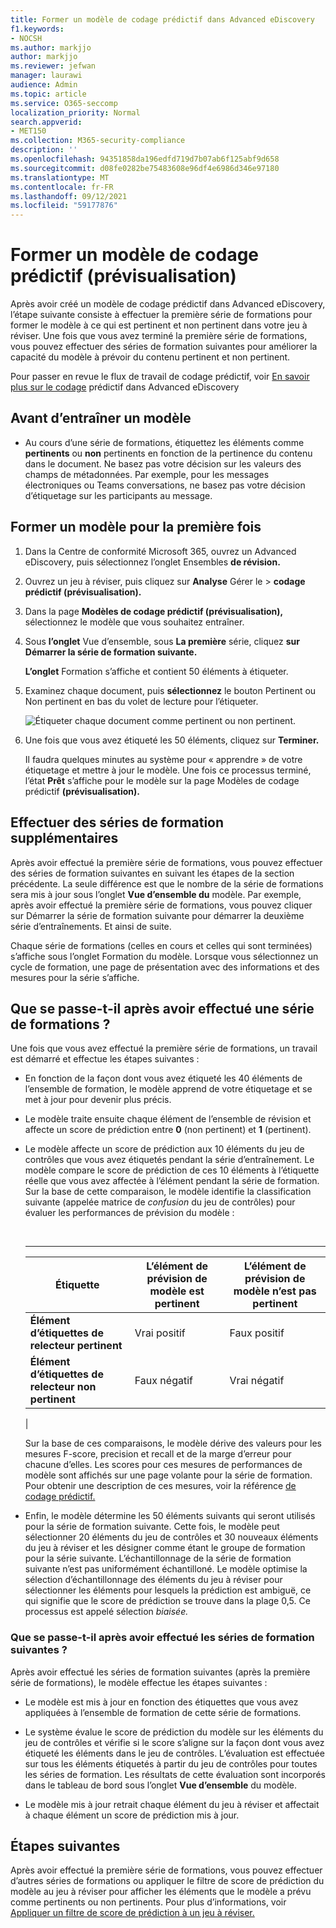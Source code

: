 ```yaml
---
title: Former un modèle de codage prédictif dans Advanced eDiscovery
f1.keywords:
- NOCSH
ms.author: markjjo
author: markjjo
ms.reviewer: jefwan
manager: laurawi
audience: Admin
ms.topic: article
ms.service: O365-seccomp
localization_priority: Normal
search.appverid:
- MET150
ms.collection: M365-security-compliance
description: ''
ms.openlocfilehash: 94351858da196edfd719d7b07ab6f125abf9d658
ms.sourcegitcommit: d08fe0282be75483608e96df4e6986d346e97180
ms.translationtype: MT
ms.contentlocale: fr-FR
ms.lasthandoff: 09/12/2021
ms.locfileid: "59177876"
---
```

# <a name="train-a-predictive-coding-model-preview"></a>Former un modèle de codage prédictif (prévisualisation)

Après avoir créé un modèle de codage prédictif dans Advanced eDiscovery, l’étape suivante consiste à effectuer la première série de formations pour former le modèle à ce qui est pertinent et non pertinent dans votre jeu à réviser. Une fois que vous avez terminé la première série de formations, vous pouvez effectuer des séries de formation suivantes pour améliorer la capacité du modèle à prévoir du contenu pertinent et non pertinent.

Pour passer en revue le flux de travail de codage prédictif, voir [En savoir plus sur le codage](predictive-coding-overview.md#the-predictive-coding-workflow) prédictif dans Advanced eDiscovery

## <a name="before-you-train-a-model"></a>Avant d’entraîner un modèle

- Au cours d’une série de formations, étiquettez les éléments comme **pertinents** ou **non** pertinents en fonction de la pertinence du contenu dans le document. Ne basez pas votre décision sur les valeurs des champs de métadonnées. Par exemple, pour les messages électroniques ou Teams conversations, ne basez pas votre décision d’étiquetage sur les participants au message.

## <a name="train-a-model-for-the-first-time"></a>Former un modèle pour la première fois

1. Dans la Centre de conformité Microsoft 365, ouvrez un Advanced eDiscovery, puis sélectionnez l’onglet Ensembles **de révision.**

2. Ouvrez un jeu à réviser, puis cliquez sur **Analyse** Gérer le  >  **codage prédictif (prévisualisation).**

3. Dans la page **Modèles de codage prédictif (prévisualisation),** sélectionnez le modèle que vous souhaitez entraîner.

4. Sous **l’onglet** Vue d’ensemble, sous **La première** série, cliquez **sur Démarrer la série de formation suivante.**

   **L’onglet** Formation s’affiche et contient 50 éléments à étiqueter.

5. Examinez chaque document, puis  **sélectionnez** le bouton Pertinent ou Non pertinent en bas du volet de lecture pour l’étiqueter.

   ![Étiqueter chaque document comme pertinent ou non pertinent.](..\media\TrainModel1.png)

6. Une fois que vous avez étiqueté les 50 éléments, cliquez sur **Terminer.**

    Il faudra quelques minutes au système pour « apprendre » de votre étiquetage et mettre à jour le modèle. Une fois ce processus terminé, l’état **Prêt** s’affiche pour le modèle sur la page Modèles de codage prédictif **(prévisualisation).**

## <a name="perform-additional-training-rounds"></a>Effectuer des séries de formation supplémentaires

Après avoir effectué la première série de formations, vous pouvez effectuer des séries de formation suivantes en suivant les étapes de la section précédente. La seule différence est que le nombre de la série de formations sera mis à jour sous l’onglet **Vue d’ensemble du** modèle. Par exemple, après avoir effectué la première  série de formations, vous pouvez cliquer sur Démarrer la série de formation suivante pour démarrer la deuxième série d’entraînements. Et ainsi de suite.

Chaque série de formations (celles en cours et celles qui  sont terminées) s’affiche sous l’onglet Formation du modèle. Lorsque vous sélectionnez un cycle de formation, une page de présentation avec des informations et des mesures pour la série s’affiche.

## <a name="what-happens-after-you-perform-a-training-round"></a>Que se passe-t-il après avoir effectué une série de formations ?

Une fois que vous avez effectué la première série de formations, un travail est démarré et effectue les étapes suivantes :

- En fonction de la façon dont vous avez étiqueté les 40 éléments de l’ensemble de formation, le modèle apprend de votre étiquetage et se met à jour pour devenir plus précis.

- Le modèle traite ensuite chaque élément de l’ensemble de révision et affecte un score de prédiction entre **0** (non pertinent) et **1** (pertinent).

- Le modèle affecte un score de prédiction aux 10 éléments du jeu de contrôles que vous avez étiquetés pendant la série d’entraînement. Le modèle compare le score de prédiction de ces 10 éléments à l’étiquette réelle que vous avez affectée à l’élément pendant la série de formation. Sur la base de cette comparaison, le modèle identifie la classification suivante (appelée matrice de *confusion* du jeu de contrôles) pour évaluer les performances de prévision du modèle :

  <br>

  ****

  |Étiquette|L’élément de prévision de modèle est pertinent|L’élément de prévision de modèle n’est pas pertinent|
  |---|---|---|
  |**Élément d’étiquettes de relecteur pertinent**|Vrai positif|Faux positif|
  |**Élément d’étiquettes de relecteur non pertinent**|Faux négatif|Vrai négatif|
  |

  Sur la base de ces comparaisons, le modèle dérive des valeurs pour les mesures F-score, precision et recall et de la marge d’erreur pour chacune d’elles. Les scores pour ces mesures de performances de modèle sont affichés sur une page volante pour la série de formation. Pour obtenir une description de ces mesures, voir la référence [de codage prédictif.](predictive-coding-reference.md)

- Enfin, le modèle détermine les 50 éléments suivants qui seront utilisés pour la série de formation suivante. Cette fois, le modèle peut sélectionner 20 éléments du jeu de contrôles et 30 nouveaux éléments du jeu à réviser et les désigner comme étant le groupe de formation pour la série suivante. L’échantillonnage de la série de formation suivante n’est pas uniformément échantilloné. Le modèle optimise la sélection d’échantillonnage des éléments du jeu à réviser pour sélectionner les éléments pour lesquels la prédiction est ambiguë, ce qui signifie que le score de prédiction se trouve dans la plage 0,5. Ce processus est appelé sélection *biaisée.*

### <a name="what-happens-after-you-perform-subsequent-training-rounds"></a>Que se passe-t-il après avoir effectué les séries de formation suivantes ?

Après avoir effectué les séries de formation suivantes (après la première série de formations), le modèle effectue les étapes suivantes :

- Le modèle est mis à jour en fonction des étiquettes que vous avez appliquées à l’ensemble de formation de cette série de formations.

- Le système évalue le score de prédiction du modèle sur les éléments du jeu de contrôles et vérifie si le score s’aligne sur la façon dont vous avez étiqueté les éléments dans le jeu de contrôles. L’évaluation est effectuée sur tous les éléments étiquetés à partir du jeu de contrôles pour toutes les séries de formation. Les résultats de cette évaluation sont incorporés dans le tableau de bord sous l’onglet **Vue d’ensemble** du modèle.

- Le modèle mis à jour retrait chaque élément du jeu à réviser et affectait à chaque élément un score de prédiction mis à jour.

## <a name="next-steps"></a>Étapes suivantes

Après avoir effectué la première série de formations, vous pouvez effectuer d’autres séries de formations ou appliquer le filtre de score de prédiction du modèle au jeu à réviser pour afficher les éléments que le modèle a prévu comme pertinents ou non pertinents. Pour plus d’informations, voir [Appliquer un filtre de score de prédiction à un jeu à réviser.](predictive-coding-apply-prediction-filter.md)
